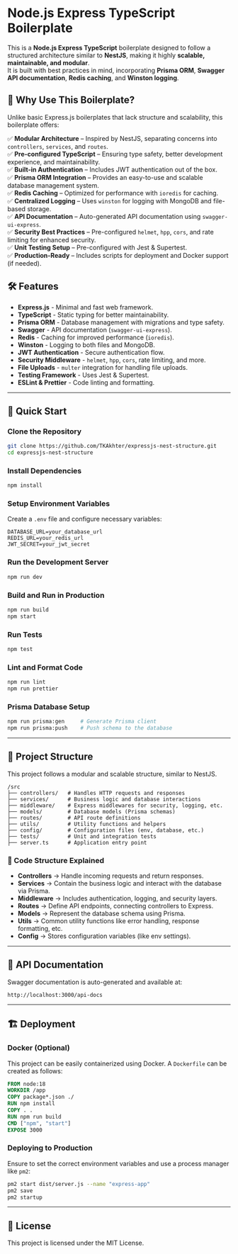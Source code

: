 # Node.js Express TypeScript Boilerplate

This is a **Node.js Express TypeScript** boilerplate designed to follow a structured architecture similar to **NestJS**, making it highly **scalable, maintainable, and modular**.  
It is built with best practices in mind, incorporating **Prisma ORM**, **Swagger API documentation**, **Redis caching**, and **Winston logging**.

## 🚀 Why Use This Boilerplate?

Unlike basic Express.js boilerplates that lack structure and scalability, this boilerplate offers:

✅ **Modular Architecture** – Inspired by NestJS, separating concerns into `controllers`, `services`, and `routes`.  
✅ **Pre-configured TypeScript** – Ensuring type safety, better development experience, and maintainability.  
✅ **Built-in Authentication** – Includes JWT authentication out of the box.  
✅ **Prisma ORM Integration** – Provides an easy-to-use and scalable database management system.  
✅ **Redis Caching** – Optimized for performance with `ioredis` for caching.  
✅ **Centralized Logging** – Uses `winston` for logging with MongoDB and file-based storage.  
✅ **API Documentation** – Auto-generated API documentation using `swagger-ui-express`.  
✅ **Security Best Practices** – Pre-configured `helmet`, `hpp`, `cors`, and rate limiting for enhanced security.  
✅ **Unit Testing Setup** – Pre-configured with Jest & Supertest.  
✅ **Production-Ready** – Includes scripts for deployment and Docker support (if needed).  

## 🛠 Features

- **Express.js** - Minimal and fast web framework.
- **TypeScript** - Static typing for better maintainability.
- **Prisma ORM** - Database management with migrations and type safety.
- **Swagger** - API documentation (`swagger-ui-express`).
- **Redis** - Caching for improved performance (`ioredis`).
- **Winston** - Logging to both files and MongoDB.
- **JWT Authentication** - Secure authentication flow.
- **Security Middleware** - `helmet`, `hpp`, `cors`, rate limiting, and more.
- **File Uploads** - `multer` integration for handling file uploads.
- **Testing Framework** - Uses Jest & Supertest.
- **ESLint & Prettier** - Code linting and formatting.

---

## 🚀 Quick Start

### Clone the Repository
```sh
git clone https://github.com/TKAkhter/expressjs-nest-structure.git
cd expressjs-nest-structure
```

### Install Dependencies
```sh
npm install
```

### Setup Environment Variables
Create a `.env` file and configure necessary variables:
```
DATABASE_URL=your_database_url
REDIS_URL=your_redis_url
JWT_SECRET=your_jwt_secret
```

### Run the Development Server
```sh
npm run dev
```

### Build and Run in Production
```sh
npm run build
npm start
```

### Run Tests
```sh
npm test
```

### Lint and Format Code
```sh
npm run lint
npm run prettier
```

### Prisma Database Setup
```sh
npm run prisma:gen     # Generate Prisma client
npm run prisma:push    # Push schema to the database
```

---

## 📖 Project Structure

This project follows a modular and scalable structure, similar to NestJS.

```
/src
├── controllers/   # Handles HTTP requests and responses
├── services/      # Business logic and database interactions
├── middleware/    # Express middlewares for security, logging, etc.
├── models/        # Database models (Prisma schemas)
├── routes/        # API route definitions
├── utils/         # Utility functions and helpers
├── config/        # Configuration files (env, database, etc.)
├── tests/         # Unit and integration tests
├── server.ts      # Application entry point
```

### 🔹 Code Structure Explained

- **Controllers** → Handle incoming requests and return responses.
- **Services** → Contain the business logic and interact with the database via Prisma.
- **Middleware** → Includes authentication, logging, and security layers.
- **Routes** → Define API endpoints, connecting controllers to Express.
- **Models** → Represent the database schema using Prisma.
- **Utils** → Common utility functions like error handling, response formatting, etc.
- **Config** → Stores configuration variables (like env settings).

---

## 📜 API Documentation

Swagger documentation is auto-generated and available at:
```
http://localhost:3000/api-docs
```

---

## 🏗 Deployment

### **Docker (Optional)**
This project can be easily containerized using Docker. A `Dockerfile` can be created as follows:

```dockerfile
FROM node:18
WORKDIR /app
COPY package*.json ./
RUN npm install
COPY . .
RUN npm run build
CMD ["npm", "start"]
EXPOSE 3000
```

### **Deploying to Production**
Ensure to set the correct environment variables and use a process manager like `pm2`:

```sh
pm2 start dist/server.js --name "express-app"
pm2 save
pm2 startup
```

---

## 📜 License

This project is licensed under the MIT License.
